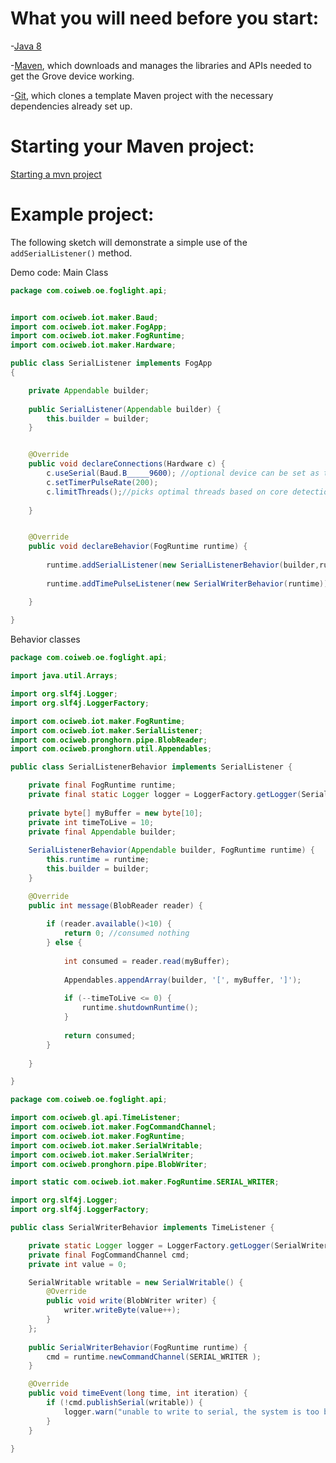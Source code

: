 # What you will need before you start:
-[Java 8](https://docs.oracle.com/javase/8/docs/technotes/guides/install/install_overview.html) 

-[Maven](https://maven.apache.org/install.html), which downloads and manages the libraries and APIs needed to get the Grove device working.

-[Git](https://git-scm.com/), which clones a template Maven project with the necessary dependencies already set up.

# Starting your Maven project: 
[Starting a mvn project](https://github.com/oci-pronghorn/FogLighter/blob/master/README.md)

# Example project:

The following sketch will demonstrate a simple use of the ```addSerialListener()``` method.

Demo code:
Main Class


```java
package com.coiweb.oe.foglight.api;


import com.ociweb.iot.maker.Baud;
import com.ociweb.iot.maker.FogApp;
import com.ociweb.iot.maker.FogRuntime;
import com.ociweb.iot.maker.Hardware;

public class SerialListener implements FogApp
{

	private Appendable builder;
	
    public SerialListener(Appendable builder) {
		this.builder = builder;
	}


	@Override
    public void declareConnections(Hardware c) {
        c.useSerial(Baud.B_____9600); //optional device can be set as the second argument       
        c.setTimerPulseRate(200);
        c.limitThreads();//picks optimal threads based on core detection
  
    }


    @Override
    public void declareBehavior(FogRuntime runtime) {
    	
    	runtime.addSerialListener(new SerialListenerBehavior(builder,runtime));
    	
    	runtime.addTimePulseListener(new SerialWriterBehavior(runtime));

    }
          
}
```


Behavior classes 


```java
package com.coiweb.oe.foglight.api;

import java.util.Arrays;

import org.slf4j.Logger;
import org.slf4j.LoggerFactory;

import com.ociweb.iot.maker.FogRuntime;
import com.ociweb.iot.maker.SerialListener;
import com.ociweb.pronghorn.pipe.BlobReader;
import com.ociweb.pronghorn.util.Appendables;

public class SerialListenerBehavior implements SerialListener {

	private final FogRuntime runtime;
	private final static Logger logger = LoggerFactory.getLogger(SerialListenerBehavior.class);
	
	private byte[] myBuffer = new byte[10];
	private int timeToLive = 10;
	private final Appendable builder;
	
	SerialListenerBehavior(Appendable builder, FogRuntime runtime) {
		this.runtime = runtime;
		this.builder = builder;
	}

	@Override
	public int message(BlobReader reader) {
		
		if (reader.available()<10) {
			return 0; //consumed nothing
		} else {
						
			int consumed = reader.read(myBuffer);
		
			Appendables.appendArray(builder, '[', myBuffer, ']');
	
			if (--timeToLive <= 0) {
				runtime.shutdownRuntime();
			}
			
			return consumed;			
		}
		
	}

}
```



```java
package com.coiweb.oe.foglight.api;

import com.ociweb.gl.api.TimeListener;
import com.ociweb.iot.maker.FogCommandChannel;
import com.ociweb.iot.maker.FogRuntime;
import com.ociweb.iot.maker.SerialWritable;
import com.ociweb.iot.maker.SerialWriter;
import com.ociweb.pronghorn.pipe.BlobWriter;

import static com.ociweb.iot.maker.FogRuntime.SERIAL_WRITER;

import org.slf4j.Logger;
import org.slf4j.LoggerFactory;

public class SerialWriterBehavior implements TimeListener {

	private static Logger logger = LoggerFactory.getLogger(SerialWriterBehavior.class);
	private final FogCommandChannel cmd;
	private int value = 0;

	SerialWritable writable = new SerialWritable() {
		@Override
		public void write(BlobWriter writer) {
			writer.writeByte(value++);
		}		
	};
	
	public SerialWriterBehavior(FogRuntime runtime) {	
		cmd = runtime.newCommandChannel(SERIAL_WRITER );
	}

	@Override
	public void timeEvent(long time, int iteration) {			
		if (!cmd.publishSerial(writable)) {
			logger.warn("unable to write to serial, the system is too busy");
		}
	}

}
```


